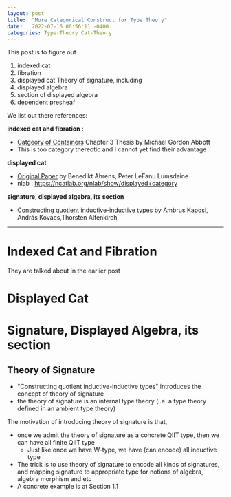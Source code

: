 ```yaml
---
layout: post
title:  "More Categorical Construct for Type Theory"
date:   2022-07-16 00:56:11 -0400
categories: Type-Theory Cat-Theory
---
```


This post is to figure out 
1. indexed cat
2. fibration 
3. displayed cat
Theory of signature, including
4. displayed algebra
5. section of displayed algebra
6. dependent presheaf

We list out there references:

**indexed cat and fibration** :
* [Catgeory of Containers](https://www.cs.le.ac.uk/people/ma139/docs/thesis.pdf)  Chapter 3 Thesis by Michael Gordon Abbott
 *  This is too category thereotic and I cannot yet find their advantage

**displayed cat**
* [Original Paper](https://arxiv.org/abs/1705.04296) by Benedikt Ahrens, Peter LeFanu Lumsdaine
* nlab : https://ncatlab.org/nlab/show/displayed+category 

**signature, displayed algebra, its section**
* [Constructing quotient inductive-inductive types](https://dl.acm.org/doi/10.1145/3290315) by Ambrus Kaposi, András Kovács,Thorsten Altenkirch


***
# Indexed Cat and Fibration
They are talked about in the earlier post 

# Displayed Cat

# Signature, Displayed Algebra, its section

## Theory of Signature
* "Constructing quotient inductive-inductive types" introduces the concept of theory of signature
* the theory of signature is an internal type theory (i.e. a type theory defined in an ambient type theory)

The motivation of introducing theory of signature is that,
* once we admit the theory of signature as a concrete QIIT type, then we can have all finite QIIT type
  * Just like once we have W-type, we have (can encode) all inductive type
* The trick is to use theory of signature to encode all kinds of signatures, and mapping signature to appropriate type for notions of algebra, algebra morphism and etc
* A concrete example is at Section 1.1
